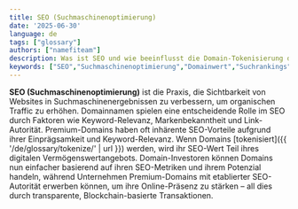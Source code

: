 ```yaml
---
title: SEO (Suchmaschinenoptimierung)
date: '2025-06-30'
language: de
tags: ["glossary"]
authors: ["namefiteam"]
description: Was ist SEO und wie beeinflusst die Domain-Tokenisierung die Suchoptimierung?
keywords: ["SEO","Suchmaschinenoptimierung","Domainwert","Suchrankings","digitales Marketing"]
---
```


**SEO (Suchmaschinenoptimierung)** ist die Praxis, die Sichtbarkeit von Websites in Suchmaschinenergebnissen zu verbessern, um organischen Traffic zu erhöhen. Domainnamen spielen eine entscheidende Rolle im SEO durch Faktoren wie Keyword-Relevanz, Markenbekanntheit und Link-Autorität. Premium-Domains haben oft inhärente SEO-Vorteile aufgrund ihrer Einprägsamkeit und Keyword-Relevanz. Wenn Domains [tokenisiert]({{ '/de/glossary/tokenize/' | url }}) werden, wird ihr SEO-Wert Teil ihres digitalen Vermögenswertangebots. Domain-Investoren können Domains nun einfacher basierend auf ihren SEO-Metriken und ihrem Potenzial handeln, während Unternehmen Premium-Domains mit etablierter SEO-Autorität erwerben können, um ihre Online-Präsenz zu stärken – all dies durch transparente, Blockchain-basierte Transaktionen.